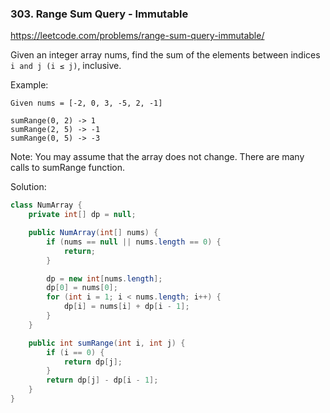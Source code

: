 ### 303. Range Sum Query - Immutable
https://leetcode.com/problems/range-sum-query-immutable/

Given an integer array nums, find the sum of the elements between indices `i and j (i ≤ j)`, inclusive.

Example:
```
Given nums = [-2, 0, 3, -5, 2, -1]

sumRange(0, 2) -> 1
sumRange(2, 5) -> -1
sumRange(0, 5) -> -3
```
Note:
You may assume that the array does not change.
There are many calls to sumRange function.

Solution:
```java
class NumArray {
    private int[] dp = null;

    public NumArray(int[] nums) {
        if (nums == null || nums.length == 0) {
            return;
        }

        dp = new int[nums.length];
        dp[0] = nums[0];
        for (int i = 1; i < nums.length; i++) {
            dp[i] = nums[i] + dp[i - 1];
        }
    }

    public int sumRange(int i, int j) {
        if (i == 0) {
            return dp[j];
        }
        return dp[j] - dp[i - 1];
    }
}
```